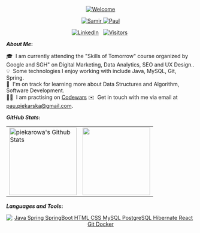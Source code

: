 <p align="center">
  <a href="https://github.com/pieakrowa"> <img loading="lazy" alt="Welcome" src="assets/welcome.svg"/> </a>
</p>


<p align="center">
  <a href="https://github.com/piekarowa"> <img loading="lazy" alt="Samir" src="assets/samir.svg"/> <img loading="lazy" alt="Paul" src="assets/paul.svg"/> </a>
</p>

<p align="center">
  <a href="http://linkedin.com/in/paulina-piekarska-java-developer"><img loading="lazy" alt="LinkedIn" src="https://scdn.netlify.app/linkedin-piekarowa.svg"></a> &nbsp; 
  <a href="https://github.com/piekarowa"><img loading="lazy" src="https://hits.sh/github.com/piekarowa.svg?label=Visitors&extraCount=20000&color=white&labelColor=blue" alt="Visitors"></a> 
  <a href="https://github.com/piekarowa"><img loading="lazy" src="https://komarev.com/ghpvc/?username=piekarowa" width="1" height="1" /></a>  
</p>

<!-- 
Social Badge:
https://img.shields.io/badge/-LinkedIn%20@piekarowa-white?style=social&logo=Linkedin&logoColor=blue&link=http://linkedin.com/in/paulina-piekarska-java-developer
-->


<b>*About Me*:</b> 

  🎓 &nbsp;I am currently attending the "Skills of Tomorrow" course organized by Google and SGH" on Digital Marketing, Data Analytics, SEO and UX Design..\
  💡 &nbsp;Some technologies I enjoy working with include Java, MySQL, Git, Spring.\
  🌱 &nbsp;I'm on track for learning more about Data Structures and Algorithm, Software Development.\
  👨‍💻 &nbsp;I am practising on [Codewars](https://www.codewars.com/users/piekarowa)
  ✉️ &nbsp;Get in touch with me via email at pau.piekarska@gmail.com.




 <b> </b>

<b>*GitHub Stats*:</b> 
  
  <b> </b> 
  
  
<p align="center">
<table>
<tr>
  
  <td>
  <a href="https://github.com/piekarowa">
  <img align="center" fetchpriority="high" src="https://github-readme-stats-piekarowa.vercel.app/api?username=piekarowa&show_icons=true&include_all_commits=true&theme=radical&hide_border=true" alt="piekarowa's Github Stats" height="180rem" />
  </a>
  </td>
    
  <td> 
<a href="https://github.com/piekarowa"><img align="center" fetchpriority="high" src="https://github-readme-stats-piekarowa.vercel.app/api/top-langs/?username=piekarowa&layout=compact&theme=radical&hide_border=true" height="180rem"/></a>
  </td>
    
</tr>
</table>
</p>
  
  
<b>*Languages and Tools*:</b>
  
<b> </b>  

<p align="center">
<a href="https://github.com/SamirPaul1"> 
<img alt="Java Spring SpringBoot HTML CSS MySQL PostgreSQL Hibernate React Git Docker " loading="lazy" src="assets/skills.svg" />
</a> 
  <br>
<a href="https://github.com/piekarowa"><img width="100%" height="2" loading="lazy" src="assets/long-colour-linestrip.png" /></a>
</p>  
